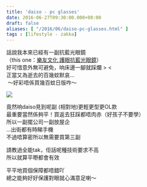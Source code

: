 ```yaml
---
title: 'daiso - pc glasses'
date: 2016-06-27T09:30:00.000+08:00
draft: false
aliases: [ "/2016/06/daiso-pc-glasses.html" ]
tags : [lifestyle - zakka]
---
```


話說我本來已經有一副抗藍光眼鏡  
（this one：[樂友文化 護眼抗藍光眼鏡](http://www.hidie.net/2014/08/blog-post.html)）  
好可惜意外無可避免，响床邊一腳就踩爛 > <  
正當又為逝去的百幾蚊默哀...  
 ～好彩唔係買幾百蚊日版咋～  

[![](https://c2.staticflickr.com/8/7331/27302932134_8649fb79ba_z.jpg)](https://c2.staticflickr.com/8/7331/27302932134_8649fb79ba_z.jpg)

竟然响daiso見到呢副 (相對地)更輕更型更OL款  
最重要當然係夠平！買返去狂踩都唔肉赤（好孩子不要學）  
所以一副擺公司一副放屋企  
...出街都有時睇手機  
不過唔算密所以無需要買第三副  
  
請教過全能tak，佢話呢種技術要求不高  
所以就算平嘢都會有效  
  
平平地買個保障都唔錯吖  
總之能夠好好保護對眼就心滿意足喇～